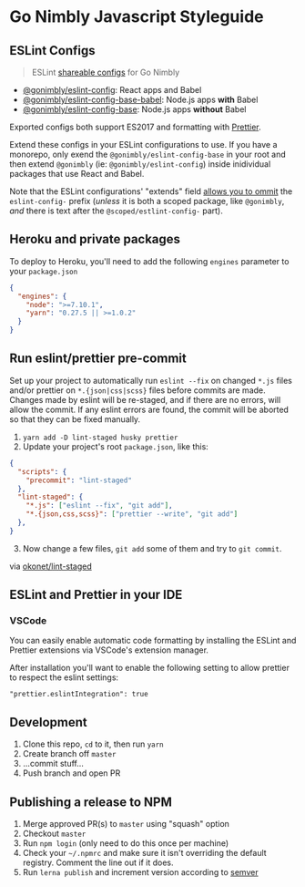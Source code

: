 # Go Nimbly Javascript Styleguide

## ESLint Configs

> ESLint [shareable configs](http://eslint.org/docs/developer-guide/shareable-configs.html) for Go Nimbly

* [@gonimbly/eslint-config](packages/eslint-config): React apps and Babel
* [@gonimbly/eslint-config-base-babel](packages/eslint-config-base-babel): Node.js apps **with** Babel
* [@gonimbly/eslint-config-base](packages/eslint-config-base): Node.js apps **without** Babel

Exported configs both support ES2017 and formatting with [Prettier](https://github.com/prettier/prettier).

Extend these configs in your ESLint configurations to use. If you have a monorepo, only exend the `@gonimbly/eslint-config-base` in your root and then extend `@gonimbly` (ie: `@gonimbly/eslint-config`) inside inidividual packages that use React and Babel.

Note that the ESLint configurations' "extends" field [allows you to ommit](http://eslint.org/docs/developer-guide/shareable-configs.html#using-a-shareable-config) the `eslint-config-` prefix (_unless_ it is both a scoped package, like `@gonimbly`, _and_ there is text after the `@scoped/estlint-config-` part).

## Heroku and private packages

To deploy to Heroku, you'll need to add the following `engines` parameter to your `package.json`

```json
{
  "engines": {
    "node": ">=7.10.1",
    "yarn": "0.27.5 || >=1.0.2"
  }
}
```

## Run eslint/prettier pre-commit

Set up your project to automatically run `eslint --fix` on changed `*.js` files and/or prettier on `*.{json|css|scss}`
files before commits are made. Changes made by eslint will be re-staged, and if there are no errors, will allow the
commit. If any eslint errors are found, the commit will be aborted so that they can be fixed manually.

1. `yarn add -D lint-staged husky prettier`
2. Update your project's root `package.json`, like this:
```json
{
  "scripts": {
    "precommit": "lint-staged"
  },
  "lint-staged": {
    "*.js": ["eslint --fix", "git add"],
    "*.{json,css,scss}": ["prettier --write", "git add"]
  },
}
```

3. Now change a few files, `git add` some of them and try to `git commit`.

  via [okonet/lint-staged](https://github.com/okonet/lint-staged/blob/48fbe20c89678de9ef0ef99f7e270d0ced099a4f/README.md#installation-and-setup)

## ESLint and Prettier in your IDE

### VSCode

You can easily enable automatic code formatting by installing the ESLint and Prettier extensions via VSCode's extension manager.

After installation you'll want to enable the following setting to allow prettier to respect the eslint settings:

```
"prettier.eslintIntegration": true
```

## Development

1. Clone this repo, `cd` to it, then run `yarn`
2. Create branch off `master`
3. ...commit stuff...
4. Push branch and open PR

## Publishing a release to NPM

1. Merge approved PR(s) to `master` using "squash" option
2. Checkout `master`
3. Run `npm login` (only need to do this once per machine)
4. Check your `~/.npmrc` and make sure it isn't overriding the default registry. Comment the line out if it does.
5. Run `lerna publish` and increment version according to [semver](http://semver.org/)
